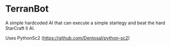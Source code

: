 # TerranBot

A simple hardcoded AI that can execute a simple startegy and beat the hard StarCraft II AI.

Uses PythonSc2 (https://github.com/Dentosal/python-sc2)